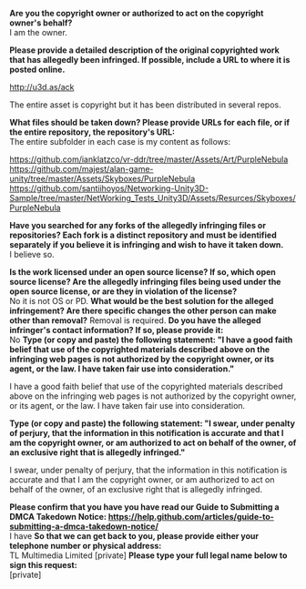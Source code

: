 **Are you the copyright owner or authorized to act on the copyright owner's behalf?**  
I am the owner.

**Please provide a detailed description of the original copyrighted work that has allegedly been infringed. If possible, include a URL to where it is posted online.**  

http://u3d.as/ack

The entire asset is copyright but it has been distributed in several repos.

**What files should be taken down? Please provide URLs for each file, or if the entire repository, the repository's URL:**  
The entire subfolder in each case is my content as follows:

https://github.com/ianklatzco/vr-ddr/tree/master/Assets/Art/PurpleNebula
https://github.com/majest/alan-game-unity/tree/master/Assets/Skyboxes/PurpleNebula
https://github.com/santiihoyos/Networking-Unity3D-Sample/tree/master/NetWorking_Tests_Unity3D/Assets/Resurces/Skyboxes/PurpleNebula

**Have you searched for any forks of the allegedly infringing files or repositories? Each fork is a distinct repository and must be identified separately if you believe it is infringing and wish to have it taken down.**  
I believe so.

**Is the work licensed under an open source license? If so, which open source license? Are the allegedly infringing files being used under the open source license, or are they in violation of the license?**  
No it is not OS or PD.
**What would be the best solution for the alleged infringement? Are there specific changes the other person can make other than removal?**
Removal is required.
**Do you have the alleged infringer's contact information? If so, please provide it:**  
No
**Type (or copy and paste) the following statement: "I have a good faith belief that use of the copyrighted materials described above on the infringing web pages is not authorized by the copyright owner, or its agent, or the law. I have taken fair use into consideration."**  

I have a good faith belief that use of the copyrighted materials described above on the infringing web pages is not authorized by the copyright owner, or its agent, or the law. I have taken fair use into consideration.

**Type (or copy and paste) the following statement: "I swear, under penalty of perjury, that the information in this notification is accurate and that I am the copyright owner, or am authorized to act on behalf of the owner, of an exclusive right that is allegedly infringed."**  

I swear, under penalty of perjury, that the information in this notification is accurate and that I am the copyright owner, or am authorized to act on behalf of the owner, of an exclusive right that is allegedly infringed.

**Please confirm that you have you have read our Guide to Submitting a DMCA Takedown Notice: https://help.github.com/articles/guide-to-submitting-a-dmca-takedown-notice/**  
I have
**So that we can get back to you, please provide either your telephone number or physical address:**  
TL Multimedia Limited
[private]
**Please type your full legal name below to sign this request:**  
[private]

